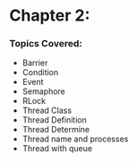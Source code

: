 # Chapter 2:
### Topics Covered:
- Barrier
- Condition
- Event
- Semaphore
- RLock
- Thread Class
- Thread Definition
- Thread Determine
- Thread name and processes
- Thread with queue
